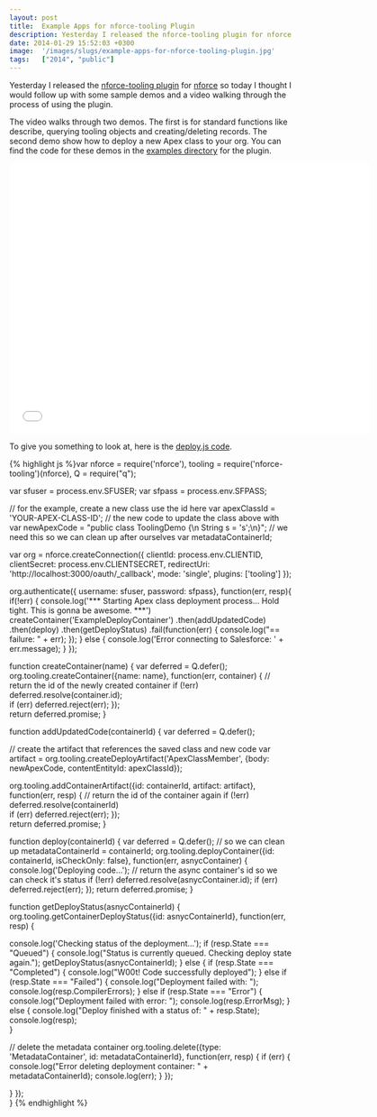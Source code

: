 ```yaml
---
layout: post
title:  Example Apps for nforce-tooling Plugin
description: Yesterday I released the nforce-tooling plugin for nforce so today I thought I would follow up with some sample demos and a video walking through the process of using the plugin. The video walks through two demos. The first is for standard functions like describe, querying tooling objects and creating/deleting records. The second demo show how to deploy a new Apex class to your org. You can find the code for these demos in the examples directory for the plugin. To give you something to look at, 
date: 2014-01-29 15:52:03 +0300
image:  '/images/slugs/example-apps-for-nforce-tooling-plugin.jpg'
tags:   ["2014", "public"]
---
```

<p>Yesterday I released the <a href="https://github.com/jeffdonthemic/nforce-tooling">nforce-tooling plugin</a> for <a href="https://github.com/kevinohara80/nforce">nforce</a> so today I thought I would follow up with some sample demos and a video walking through the process of using the plugin.</p>
<p>The video walks through two demos. The first is for standard functions like describe, querying tooling objects and creating/deleting records. The second demo show how to deploy a new Apex class to your org. You can find the code for these demos in the <a href="https://github.com/jeffdonthemic/nforce-tooling/tree/master/examples">examples directory</a> for the plugin.</p>
<div class="flex-video"><iframe width="640" height="480" src="//www.youtube.com/embed/Ip6GBI5Vczk" frameborder="0" allowfullscreen></iframe></div>
<p>To give you something to look at, here is the <a href="https://github.com/jeffdonthemic/nforce-tooling/blob/master/examples/deploy.js">deploy.js code</a>.</p>
{% highlight js %}var nforce = require('nforce'),
 tooling = require('nforce-tooling')(nforce),
 Q = require("q");

var sfuser = process.env.SFUSER;
var sfpass = process.env.SFPASS;

// for the example, create a new class use the id here
var apexClassId = 'YOUR-APEX-CLASS-ID';
// the new code to update the class above with
var newApexCode = "public class ToolingDemo {\n String s = 's';\n}";
// we need this so we can clean up after ourselves
var metadataContainerId;

var org = nforce.createConnection({
 clientId: process.env.CLIENTID,
 clientSecret: process.env.CLIENTSECRET,
 redirectUri: 'http://localhost:3000/oauth/_callback',
 mode: 'single',
 plugins: ['tooling']
});

org.authenticate({ username: sfuser, password: sfpass}, function(err, resp){
 if(!err) {
  console.log('*** Starting Apex class deployment process... Hold tight. This is gonna be awesome. ***')
  createContainer('ExampleDeployContainer')
 .then(addUpdatedCode)
 .then(deploy) 
 .then(getDeployStatus)
 .fail(function(err) {
  console.log("== failure: " + err);
 });
 } else {
  console.log('Error connecting to Salesforce: ' + err.message);
 }
}); 

function createContainer(name) {
 var deferred = Q.defer();
 org.tooling.createContainer({name: name}, function(err, container) {
  // return the id of the newly created container
  if (!err) deferred.resolve(container.id);  
  if (err) deferred.reject(err);
 });   
 return deferred.promise;
}

function addUpdatedCode(containerId) {
 var deferred = Q.defer();

 // create the artifact that references the saved class and new code
 var artifact = org.tooling.createDeployArtifact('ApexClassMember', 
  {body: newApexCode, contentEntityId: apexClassId});

 org.tooling.addContainerArtifact({id: containerId, artifact: artifact}, function(err, resp) {
  // return the id of the container again
  if (!err) deferred.resolve(containerId)  
  if (err) deferred.reject(err);
 });   
 return deferred.promise;
}

function deploy(containerId) {
 var deferred = Q.defer();
 // so we can clean up
 metadataContainerId = containerId;
 org.tooling.deployContainer({id: containerId, isCheckOnly: false}, function(err, asnycContainer) {
  console.log('Deploying code...');
  // return the async container's id so we can check it's status
  if (!err) deferred.resolve(asnycContainer.id);
  if (err) deferred.reject(err);
 });
 return deferred.promise;
}

function getDeployStatus(asnycContainerId) {
 org.tooling.getContainerDeployStatus({id: asnycContainerId}, function(err, resp) {

  console.log('Checking status of the deployment...');
  if (resp.State === "Queued") {
 console.log("Status is currently queued. Checking deploy state again.");
 getDeployStatus(asnycContainerId);
  } else {
 if (resp.State === "Completed") {
  console.log("W00t! Code successfully deployed");
 } else if (resp.State === "Failed") {
  console.log("Deployment failed with: ");
  console.log(resp.CompilerErrors);
 } else if (resp.State === "Error") {
  console.log("Deployment failed with error: ");
  console.log(resp.ErrorMsg);
 } else {
  console.log("Deploy finished with a status of: " + resp.State);  
  console.log(resp);  
 }

 // delete the metadata container
 org.tooling.delete({type: 'MetadataContainer', id: metadataContainerId}, function(err, resp) {
  if (err) {
   console.log("Error deleting deployment container: " + metadataContainerId);
   console.log(err);
  }
 });  

  }
 });  
}
{% endhighlight %}

